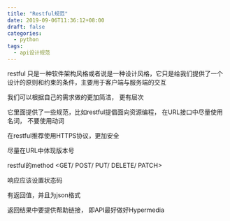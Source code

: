 ```yaml
---
title: "Restful规范"
date: 2019-09-06T11:36:12+08:00
draft: false
categories:
  - python
tags:
  - api设计规范
---
```


restful 只是一种软件架构风格或者说是一种设计风格，它只是给我们提供了一个设计的原则和约束的条件，主要用于客户端与服务端的交互
<!--more-->
我们可以根据自己的需求做的更加简洁， 更有层次

它里面提供了一些规范，比如restful提倡面向资源编程， 在URL接口中尽量使用名词， 不要使用动词

在restful推荐使用HTTPS协议，更加安全

尽量在URL中体现版本号

restful的method <GET/ POST/ PUT/ DELETE/ PATCH>

响应应该设置状态码

有返回值，并且为json格式

返回结果中要提供帮助链接， 即API最好做好Hypermedia